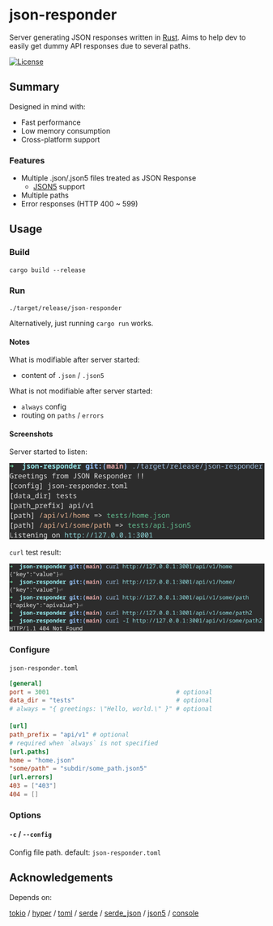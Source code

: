 # json-responder

Server generating JSON responses written in [Rust](https://www.rust-lang.org/).
Aims to help dev to easily get dummy API responses due to several paths.

[![License](https://img.shields.io/github/license/nabbisen/json-responder)](https://github.com/nabbisen/json-responder/blob/main/LICENSE)

## Summary

Designed in mind with:

- Fast performance
- Low memory consumption
- Cross-platform support

### Features

- Multiple .json/.json5 files treated as JSON Response
    - [JSON5](https://json5.org/) support
- Multiple paths
- Error responses (HTTP 400 ~ 599)

## Usage

### Build

```
cargo build --release
```

### Run

```
./target/release/json-responder
```

Alternatively, just running `cargo run` works.

#### Notes

What is modifiable after server started:

- content of `.json` / `.json5`

What is not modifiable after server started:

- `always` config
- routing on `paths` / `errors`

#### Screenshots

Server started to listen:

![server starts](images/demo-01.png)

`curl` test result:

![server responds](images/demo-02.png)

### Configure

`json-responder.toml`

```toml
[general]
port = 3001                                   # optional
data_dir = "tests"                            # optional
# always = "{ greetings: \"Hello, world.\" }" # optional

[url]
path_prefix = "api/v1" # optional
# required when `always` is not specified
[url.paths]
home = "home.json"
"some/path" = "subdir/some_path.json5"
[url.errors]
403 = ["403"]
404 = []
```

### Options

#### `-c` / `--config`

Config file path.
default: `json-responder.toml`

## Acknowledgements

Depends on:

[tokio](https://github.com/tokio-rs/tokio) / [hyper](https://hyper.rs/) / [toml](https://github.com/toml-rs/toml) / [serde](https://serde.rs/) / [serde_json](https://github.com/serde-rs/json) / [json5](https://github.com/callum-oakley/json5-rs) / [console](https://github.com/console-rs/console)
